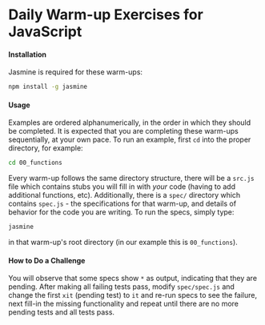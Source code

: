 # Daily Warm-up Exercises for JavaScript

#### Installation

Jasmine is required for these warm-ups:

```bash
npm install -g jasmine
```

#### Usage

Examples are ordered alphanumerically, in the order in which they should be completed. It is expected that you are completing these warm-ups sequentially, at your own pace. To run an example, first `cd` into the proper directory, for example:

```bash
cd 00_functions
```

Every warm-up follows the same directory structure, there will be a `src.js` file which contains stubs you will fill in with *your* code (having to add additional functions, etc). Additionally, there is a `spec/` directory which contains `spec.js` - the specifications for that warm-up, and details of behavior for the code you are writing. To run the specs, simply type:

```bash
jasmine
```

in that warm-up's root directory (in our example this is `00_functions`).

#### How to Do a Challenge

You will observe that some specs show `*` as output, indicating that they are pending. After making all failing tests pass, modify `spec/spec.js` and change the first `xit` (pending test) to `it` and re-run specs to see the failure, next fill-in the missing functionality and repeat until there are no more pending tests and all tests pass.
